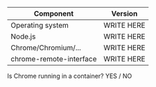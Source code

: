 <!--
Please make sure to have searched for existing issues before opening new ones:
    https://github.com/cyrus-and/chrome-remote-interface/issues?q=

You may also want to check the FAQ section of the README:
    https://github.com/cyrus-and/chrome-remote-interface#faq

Alright then, please provide the following information along with a detailed
description of what went wrong.

If appropriate, attach a MINIMAL STANDALONE SCRIPT to help to reproduce your
issue. (Use fenced blocks to display JavaScript code like this: ```js)
-->

| Component | Version
|-|-
| Operating system	  	 	| WRITE HERE
| Node.js					| WRITE HERE
| Chrome/Chromium/...		| WRITE HERE
| chrome-remote-interface	| WRITE HERE

Is Chrome running in a container? YES / NO
